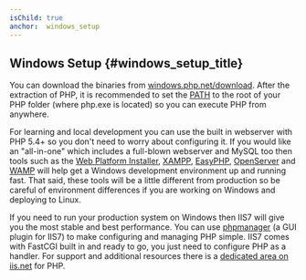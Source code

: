```yaml
---
isChild: true
anchor:  windows_setup
---
```


## Windows Setup {#windows_setup_title}

You can download the binaries from [windows.php.net/download][php-downloads]. After the extraction of PHP, it is recommended to set the [PATH][windows-path] to the root of your PHP folder (where php.exe is located) so you can execute PHP from anywhere.

For learning and local development you can use the built in webserver with PHP 5.4+ so you don't need to worry about
configuring it. If you would like an "all-in-one" which includes a full-blown webserver and MySQL too then tools such
as the [Web Platform Installer][wpi], [XAMPP][xampp], [EasyPHP][easyphp], [OpenServer][openserver] and [WAMP][wamp] will
help get a Windows development environment up and running fast. That said, these tools will be a little different from
production so be careful of environment differences if you are working on Windows and deploying to Linux.

If you need to run your production system on Windows then IIS7 will give you the most stable and best performance. You
can use [phpmanager][phpmanager] (a GUI plugin for IIS7) to make configuring and managing PHP simple. IIS7 comes with
FastCGI built in and ready to go, you just need to configure PHP as a handler. For support and additional resources
there is a [dedicated area on iis.net][php-iis] for PHP.


[php-downloads]: http://windows.php.net/download/
[windows-path]: http://www.windows-commandline.com/set-path-command-line/
[wpi]: http://www.microsoft.com/web/downloads/platform.aspx
[xampp]: http://www.apachefriends.org/en/xampp.html
[openserver]: http://open-server.ru/
[easyphp]: http://www.easyphp.org/
[wamp]: http://www.wampserver.com/en/
[phpmanager]: http://phpmanager.codeplex.com/
[php-iis]: http://php.iis.net/
